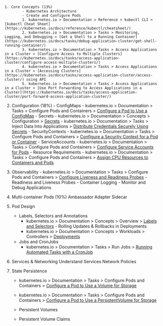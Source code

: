 ```
1. Core Concepts (13%) 
        - Kubernetes Architecture
        - Create and Configure Pods
        1. kubernetes.io > Documentation > Reference > kubectl CLI > [kubectl Cheat Sheet](https://kubernetes.io/docs/reference/kubectl/cheatsheet/)
        2. kubernetes.io > Documentation > Tasks > Monitoring, Logging, and Debugging > [Get a Shell to a Running Container](https://kubernetes.io/docs/tasks/debug-application-cluster/get-shell-running-container/)
        3. kubernetes.io > Documentation > Tasks > Access Applications in a Cluster > [Configure Access to Multiple Clusters](https://kubernetes.io/docs/tasks/access-application-cluster/configure-access-multiple-clusters/)
        4. kubernetes.io > Documentation > Tasks > Access Applications in a Cluster > [Accessing Clusters](https://kubernetes.io/docs/tasks/access-application-cluster/access-cluster/) using API
        5. kubernetes.io > Documentation > Tasks > Access Applications in a Cluster > [Use Port Forwarding to Access Applications in a Cluster](https://kubernetes.io/docs/tasks/access-application-cluster/port-forward-access-application-cluster/)
```



2. Configuration (18%)
        - ConfigMaps 
              - kubernetes.io > Documentation > Tasks > Configure Pods and Containers > [Configure a Pod to Use a ConfigMap](https://kubernetes.io/docs/tasks/configure-pod-container/configure-pod-configmap/)
        - Secrets
             - kubernetes.io > Documentation > Concepts > Configuration > [Secrets](https://kubernetes.io/docs/concepts/configuration/secret/)
             - kubernetes.io > Documentation > Tasks > Inject Data Into Applications > [Distribute Credentials Securely Using Secrets](https://kubernetes.io/docs/tasks/inject-data-application/distribute-credentials-secure/)
        - SecurityContexts
           - kubernetes.io > Documentation > Tasks > Configure Pods and Containers > [Configure a Security Context for a Pod or Container](https://kubernetes.io/docs/tasks/configure-pod-container/security-context/)
        - ServiceAccounts
           - kubernetes.io > Documentation > Tasks > Configure Pods and Containers > [Configure Service Accounts for Pods](https://kubernetes.io/docs/tasks/configure-pod-container/configure-service-account/)
        - Resource Requirements
           - kubernetes.io > Documentation > Tasks > Configure Pods and Containers > [Assign CPU Resources to Containers and Pods](https://kubernetes.io/docs/tasks/configure-pod-container/assign-cpu-resource/)


3. Observability
       - kubernetes.io > Documentation > Tasks > Configure Pods and Containers > [Configure Liveness and Readiness Probes](https://kubernetes.io/docs/tasks/configure-pod-container/configure-liveness-readiness-probes/)
       - Readiness and Liveness Probes
       - Container Logging
       - Monitor and Debug Applications
  
4. Multi-container Pods (10%)
        Ambassador
        Adapter
        Sidecar

5. Pod Design
      - Labels, Selectors and Annotations
          - kubernetes.io > Documentation > Concepts > Overview > [Labels and Selectors](https://kubernetes.io/docs/concepts/overview/working-with-objects/labels/#label-selectors)
       - Rolling Updates & Rollbacks in Deployments
          - kubernetes.io > Documentation > Concepts > Workloads > Controllers > [Deployments](https://kubernetes.io/docs/concepts/workloads/controllers/deployment)
      - Jobs and CronJobs
          - kubernetes.io > Documentation > Tasks > Run Jobs > [Running Automated Tasks with a CronJob](https://kubernetes.io/docs/tasks/job/automated-tasks-with-cron-jobs/)


6. Services & Networking
      Understand Services
      Network Policies

7. State Persistence
      - kubernetes.io > Documentation > Tasks > Configure Pods and Containers > [Configure a Pod to Use a Volume for Storage](https://kubernetes.io/docs/tasks/configure-pod-container/configure-volume-storage/)

      - kubernetes.io > Documentation > Tasks > Configure Pods and Containers > [Configure a Pod to Use a PersistentVolume for Storage](https://kubernetes.io/docs/tasks/configure-pod-container/configure-persistent-volume-storage/)

      - Persistent Volumes
      - Persistent Volume Claims

